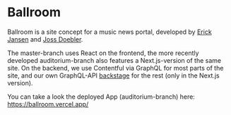 # Ballroom

Ballroom is a site concept for a music news portal, developed by [Erick Jansen](https://github.com/Ey-Jay) and [Joss Doebler](https://github.com/jossdoe). 

The master-branch uses React on the frontend, the more recently developed auditorium-branch also features a Next.js-version of the same site. On the backend, we use Contentful via GraphQL for most parts of the site, and our own GraphQL-API [backstage](https://github.com/Ey-Jay/backstage) for the rest (only in the Next.js version).

You can take a look the deployed App (auditorium-branch) here: https://ballroom.vercel.app/
